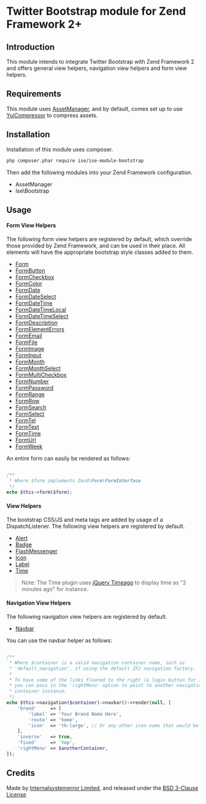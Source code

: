 # Twitter Bootstrap module for Zend Framework 2+

## Introduction

This module intends to integrate Twitter Bootstrap with Zend Framework 2 and
offers general view helpers, navigation view helpers and form view helpers.

## Requirements

This module uses [AssetManager](https://github.com/RWOverdijk/AssetManager), and
by default, comes set up to use [YuiCompressor](https://github.com/yui/yuicompressor)
to compress assets.

## Installation

Installation of this module uses composer.
```sh
php composer.phar require ise/ise-module-bootstrap
```

Then add the following modules into your Zend Framework configuration.
  - AssetManager
  - Ise\Bootstrap

## Usage

#### Form View Helpers

The following form view helpers are registered by default, which override those
provided by Zend Framework, and can be used in their place. All elements will
have the appropriate bootstrap style classes added to them.
  - [Form](src/Form/View/Helper/Form.php)
  - [FormButton](src/Form/View/Helper/FormButton.php)
  - [FormCheckbox](src/Form/View/Helper/FormCheckbox.php)
  - [FormColor](src/Form/View/Helper/FormColor.php)
  - [FormDate](src/Form/View/Helper/FormDate.php)
  - [FormDateSelect](src/Form/View/Helper/FormDateSelect.php)
  - [FormDateTime](src/Form/View/Helper/FormDateTime.php)
  - [FormDateTimeLocal](src/Form/View/Helper/FormDateTimeLocal.php)
  - [FormDateTimeSelect](src/Form/View/Helper/FormDateTimeSelect.php)
  - [FormDescription](src/Form/View/Helper/FormDescription.php)
  - [FormElementErrors](src/Form/View/Helper/FormElementErrors.php)
  - [FormEmail](src/Form/View/Helper/FormEmail.php)
  - [FormFile](src/Form/View/Helper/FormFile.php)
  - [FormImage](src/Form/View/Helper/FormImage.php)
  - [FormInput](src/Form/View/Helper/FormInput.php)
  - [FormMonth](src/Form/View/Helper/FormMonth.php)
  - [FormMonthSelect](src/Form/View/Helper/FormMonthSelect.php)
  - [FormMultiCheckbox](src/Form/View/Helper/FormMultiCheckbox.php)
  - [FormNumber](src/Form/View/Helper/FormNumber.php)
  - [FormPassword](src/Form/View/Helper/FormPassword.php)
  - [FormRange](src/Form/View/Helper/FormRange.php)
  - [FormRow](src/Form/View/Helper/FormRow.php)
  - [FormSearch](src/Form/View/Helper/FormSearch.php)
  - [FormSelect](src/Form/View/Helper/FormSelect.php)
  - [FormTel](src/Form/View/Helper/FormTel.php)
  - [FormText](src/Form/View/Helper/FormText.php)
  - [FormTime](src/Form/View/Helper/FormTime.php)
  - [FormUrl](src/Form/View/Helper/FormUrl.php)
  - [FormWeek](src/Form/View/Helper/FormWeek.php)

An entire form can easily be rendered as follows:
```php

/**
 * Where $form implements Zend\Form\FormInterface
 */
echo $this->form($form);

```

#### View Helpers

The bootstrap CSS/JS and meta tags are added by usage of a DispatchListener. The
following view helpers are registered by default.
  - [Alert](src/View/Helper/Alert.php)
  - [Badge](src/View/Helper/Badge.php)
  - [FlashMessenger](src/View/Helper/FlashMessenger.php)
  - [Icon](src/View/Helper/Icon.php)
  - [Label](src/View/Helper/Label.php)
  - [Time](src/View/Helper/Time.php)

> Note: The Time plugin uses [jQuery Timeago](http://timeago.yarp.com/) to
> display time as "2 minutes ago" for instance.

#### Navigation View Helpers

The following navigation view helpers are registered by default.
  - [Navbar](src/View/Helper/Navigation/Navbar.php)

You can use the navbar helper as follows:
```php

/**
 * Where $container is a valid navigation container name, such as
 * 'default_navigation', if using the default ZF2 navigation factory.
 *
 * To have some of the links floated to the right (a login button for instance),
 * you can pass in the 'rightMenu' option to point to another navigation
 * container instance.
 */
echo $this->navigation($container)->navbar()->render(null, [
    'brand'     => [
        'label' => 'Your Brand Name Here',
        'route' => 'home',
        'icon'  => 'th-large', // Or any other icon name that would be prefixed glyphicon-*
    ],
    'inverse'   => true,
    'fixed'     => 'top',
    'rightMenu' => $anotherContainer,
]);

```

## Credits

Made by [Internalsystemerror Limited](http://www.internalsystemerror.com), and
released under the [BSD 3-Clause License](LICENSE)